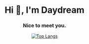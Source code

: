<div align="center">

<h1>Hi 👋, I'm Daydream</h1>
<h3>Nice to meet you.</h3>


[![Top Langs](https://github-readme-stats.vercel.app/api/top-langs/?username=DayDreamYGithub)](https://github.com/anuraghazra/github-readme-stats)


</div>
